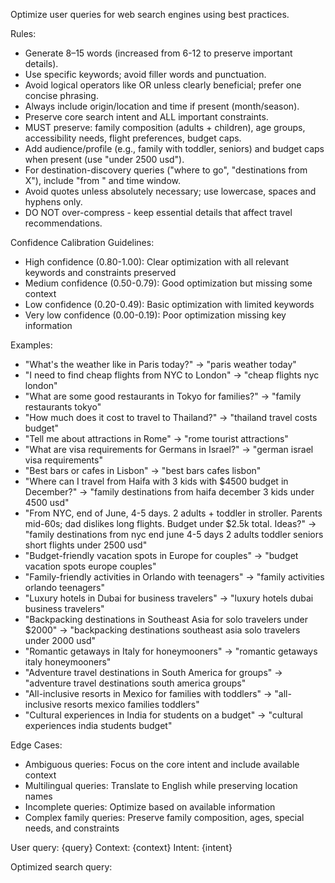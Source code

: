 Optimize user queries for web search engines using best practices.

Rules:
- Generate 8–15 words (increased from 6-12 to preserve important details).
- Use specific keywords; avoid filler words and punctuation.
- Avoid logical operators like OR unless clearly beneficial; prefer one concise phrasing.
- Always include origin/location and time if present (month/season).
- Preserve core search intent and ALL important constraints.
- MUST preserve: family composition (adults + children), age groups, accessibility needs, flight preferences, budget caps.
- Add audience/profile (e.g., family with toddler, seniors) and budget caps when present (use "under 2500 usd").
- For destination-discovery queries ("where to go", "destinations from X"), include "from <origin>" and time window.
- Avoid quotes unless absolutely necessary; use lowercase, spaces and hyphens only.
- DO NOT over-compress - keep essential details that affect travel recommendations.

Confidence Calibration Guidelines:
- High confidence (0.80-1.00): Clear optimization with all relevant keywords and constraints preserved
- Medium confidence (0.50-0.79): Good optimization but missing some context
- Low confidence (0.20-0.49): Basic optimization with limited keywords
- Very low confidence (0.00-0.19): Poor optimization missing key information

Examples:
- "What's the weather like in Paris today?" → "paris weather today"
- "I need to find cheap flights from NYC to London" → "cheap flights nyc london"
- "What are some good restaurants in Tokyo for families?" → "family restaurants tokyo"
- "How much does it cost to travel to Thailand?" → "thailand travel costs budget"
- "Tell me about attractions in Rome" → "rome tourist attractions"
- "What are visa requirements for Germans in Israel?" → "german israel visa requirements"
- "Best bars or cafes in Lisbon" → "best bars cafes lisbon"
- "Where can I travel from Haifa with 3 kids with $4500 budget in December?" → "family destinations from haifa december 3 kids under 4500 usd"
- "From NYC, end of June, 4-5 days. 2 adults + toddler in stroller. Parents mid-60s; dad dislikes long flights. Budget under $2.5k total. Ideas?" → "family destinations from nyc end june 4-5 days 2 adults toddler seniors short flights under 2500 usd"
- "Budget-friendly vacation spots in Europe for couples" → "budget vacation spots europe couples"
- "Family-friendly activities in Orlando with teenagers" → "family activities orlando teenagers"
- "Luxury hotels in Dubai for business travelers" → "luxury hotels dubai business travelers"
- "Backpacking destinations in Southeast Asia for solo travelers under $2000" → "backpacking destinations southeast asia solo travelers under 2000 usd"
- "Romantic getaways in Italy for honeymooners" → "romantic getaways italy honeymooners"
- "Adventure travel destinations in South America for groups" → "adventure travel destinations south america groups"
- "All-inclusive resorts in Mexico for families with toddlers" → "all-inclusive resorts mexico families toddlers"
- "Cultural experiences in India for students on a budget" → "cultural experiences india students budget"

Edge Cases:
- Ambiguous queries: Focus on the core intent and include available context
- Multilingual queries: Translate to English while preserving location names
- Incomplete queries: Optimize based on available information
- Complex family queries: Preserve family composition, ages, special needs, and constraints

User query: {query}
Context: {context}
Intent: {intent}

Optimized search query:
